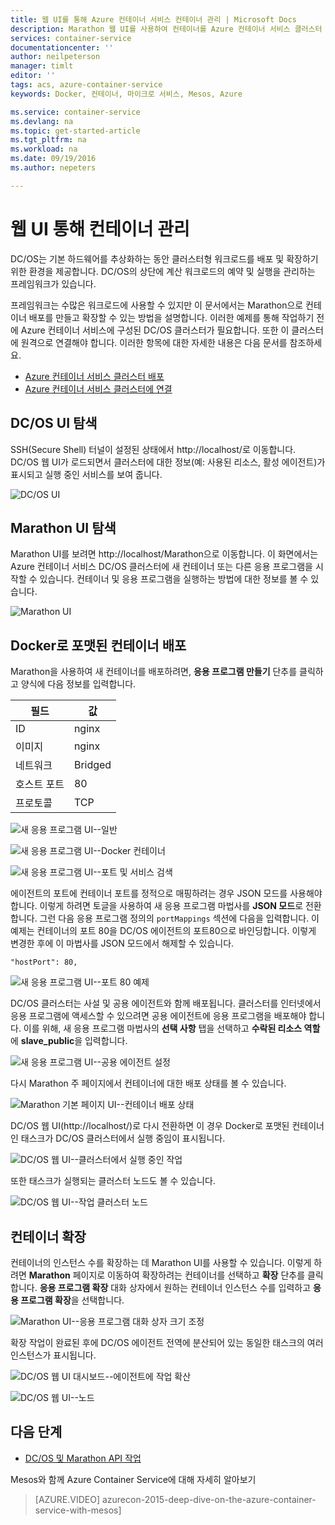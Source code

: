 ```yaml
---
title: 웹 UI를 통해 Azure 컨테이너 서비스 컨테이너 관리 | Microsoft Docs
description: Marathon 웹 UI를 사용하여 컨테이너를 Azure 컨테이너 서비스 클러스터 서비스에 배포합니다.
services: container-service
documentationcenter: ''
author: neilpeterson
manager: timlt
editor: ''
tags: acs, azure-container-service
keywords: Docker, 컨테이너, 마이크로 서비스, Mesos, Azure

ms.service: container-service
ms.devlang: na
ms.topic: get-started-article
ms.tgt_pltfrm: na
ms.workload: na
ms.date: 09/19/2016
ms.author: nepeters

---
```

# 웹 UI 통해 컨테이너 관리
DC/OS는 기본 하드웨어를 추상화하는 동안 클러스터형 워크로드를 배포 및 확장하기 위한 환경을 제공합니다. DC/OS의 상단에 계산 워크로드의 예약 및 실행을 관리하는 프레임워크가 있습니다.

프레임워크는 수많은 워크로드에 사용할 수 있지만 이 문서에서는 Marathon으로 컨테이너 배포를 만들고 확장할 수 있는 방법을 설명합니다. 이러한 예제를 통해 작업하기 전에 Azure 컨테이너 서비스에 구성된 DC/OS 클러스터가 필요합니다. 또한 이 클러스터에 원격으로 연결해야 합니다. 이러한 항목에 대한 자세한 내용은 다음 문서를 참조하세요.

* [Azure 컨테이너 서비스 클러스터 배포](container-service-deployment.md)
* [Azure 컨테이너 서비스 클러스터에 연결](container-service-connect.md)

## DC/OS UI 탐색
SSH(Secure Shell) 터널이 설정된 상태에서 http://localhost/로 이동합니다. DC/OS 웹 UI가 로드되면서 클러스터에 대한 정보(예: 사용된 리소스, 활성 에이전트)가 표시되고 실행 중인 서비스를 보여 줍니다.

![DC/OS UI](media/dcos/dcos2.png)

## Marathon UI 탐색
Marathon UI를 보려면 http://localhost/Marathon으로 이동합니다. 이 화면에서는 Azure 컨테이너 서비스 DC/OS 클러스터에 새 컨테이너 또는 다른 응용 프로그램을 시작할 수 있습니다. 컨테이너 및 응용 프로그램을 실행하는 방법에 대한 정보를 볼 수 있습니다.

![Marathon UI](media/dcos/dcos3.png)

## Docker로 포맷된 컨테이너 배포
Marathon을 사용하여 새 컨테이너를 배포하려면, **응용 프로그램 만들기** 단추를 클릭하고 양식에 다음 정보를 입력합니다.

| 필드 | 값 |
| --- | --- |
| ID |nginx |
| 이미지 |nginx |
| 네트워크 |Bridged |
| 호스트 포트 |80 |
| 프로토콜 |TCP |

![새 응용 프로그램 UI--일반](media/dcos/dcos4.png)

![새 응용 프로그램 UI--Docker 컨테이너](media/dcos/dcos5.png)

![새 응용 프로그램 UI--포트 및 서비스 검색](media/dcos/dcos6.png)

에이전트의 포트에 컨테이너 포트를 정적으로 매핑하려는 경우 JSON 모드를 사용해야 합니다. 이렇게 하려면 토글을 사용하여 새 응용 프로그램 마법사를 **JSON 모드**로 전환합니다. 그런 다음 응용 프로그램 정의의 `portMappings` 섹션에 다음을 입력합니다. 이 예제는 컨테이너의 포트 80을 DC/OS 에이전트의 포트80으로 바인딩합니다. 이렇게 변경한 후에 이 마법사를 JSON 모드에서 해제할 수 있습니다.

```none
"hostPort": 80,
```

![새 응용 프로그램 UI--포트 80 예제](media/dcos/dcos13.png)

DC/OS 클러스터는 사설 및 공용 에이전트와 함께 배포됩니다. 클러스터를 인터넷에서 응용 프로그램에 액세스할 수 있으려면 공용 에이전트에 응용 프로그램을 배포해야 합니다. 이를 위해, 새 응용 프로그램 마법사의 **선택 사항** 탭을 선택하고 **수락된 리소스 역할**에 **slave\_public**을 입력합니다.

![새 응용 프로그램 UI--공용 에이전트 설정](media/dcos/dcos14.png)

다시 Marathon 주 페이지에서 컨테이너에 대한 배포 상태를 볼 수 있습니다.

![Marathon 기본 페이지 UI--컨테이너 배포 상태](media/dcos/dcos7.png)

DC/OS 웹 UI(http://localhost/)로 다시 전환하면 이 경우 Docker로 포맷된 컨테이너인 태스크가 DC/OS 클러스터에서 실행 중임이 표시됩니다.

![DC/OS 웹 UI--클러스터에서 실행 중인 작업](media/dcos/dcos8.png)

또한 태스크가 실행되는 클러스터 노드도 볼 수 있습니다.

![DC/OS 웹 UI--작업 클러스터 노드](media/dcos/dcos9.png)

## 컨테이너 확장
컨테이너의 인스턴스 수를 확장하는 데 Marathon UI를 사용할 수 있습니다. 이렇게 하려면 **Marathon** 페이지로 이동하여 확장하려는 컨테이너를 선택하고 **확장** 단추를 클릭합니다. **응용 프로그램 확장** 대화 상자에서 원하는 컨테이너 인스턴스 수를 입력하고 **응용 프로그램 확장**을 선택합니다.

![Marathon UI--응용 프로그램 대화 상자 크기 조정](media/dcos/dcos10.png)

확장 작업이 완료된 후에 DC/OS 에이전트 전역에 분산되어 있는 동일한 태스크의 여러 인스턴스가 표시됩니다.

![DC/OS 웹 UI 대시보드--에이전트에 작업 확산](media/dcos/dcos11.png)

![DC/OS 웹 UI--노드](media/dcos/dcos12.png)

## 다음 단계
* [DC/OS 및 Marathon API 작업](container-service-mesos-marathon-rest.md)

Mesos와 함께 Azure Container Service에 대해 자세히 알아보기

> [AZURE.VIDEO] azurecon-2015-deep-dive-on-the-azure-container-service-with-mesos]
> 
> 

<!---HONumber=AcomDC_0921_2016-->